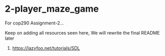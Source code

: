 # 2-player_maze_game
For cop290 Assignment-2...

Keep on adding all resources seen here, We will rewrite the final README later
1. https://lazyfoo.net/tutorials/SDL
